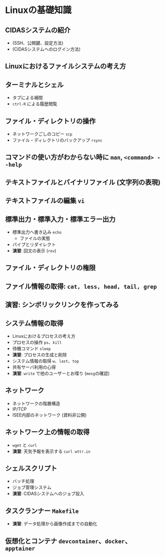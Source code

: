 # Linuxの基礎知識

## CIDASシステムの紹介

- (SSH、公開鍵、設定方法)
- (CIDASシステムへのログイン方法)

## Linuxにおけるファイルシステムの考え方

## ターミナルとシェル

- タブによる補間
- `ctrl-R` による履歴閲覧

## ファイル・ディレクトリの操作

- ネットワークごしのコピー `scp`
- ファイル・ディレクトリのバックアップ `rsync`

## コマンドの使い方がわからない時に `man`, `<command> --help`

## テキストファイルとバイナリファイル (文字列の表現)

## テキストファイルの編集 `vi`

## 標準出力・標準入力・標準エラー出力

- 標準出力へ書き込み `echo`
  - ファイルの実態
- パイプとリダイレクト
- **演習**: 回文の表示 (`rev`)

## ファイル・ディレクトリの権限

## ファイル情報の取得: `cat, less, head, tail, grep`

## **演習**: シンボリックリンクを作ってみる

## システム情報の取得

- Linuxにおけるプロセスの考え方
- プロセスの操作 `ps`、`kill`
- 待機コマンド `sleep`
- **演習**: プロセスの生成と削除
- システム情報の取得 `w`、`last`、`top`
- 共有サーバ利用の心得
- **演習**: `write` で他のユーザーとお喋り (`mesg`の確認)

## ネットワーク

- ネットワークの階層構造
- IP/TCP
- ISEE内部のネットワーク (資料非公開)

## ネットワーク上の情報の取得

- `wget` と `curl`
- **演習**: 天気予報を表示する `curl wttr.in`

## シェルスクリプト

- バッチ処理
- ジョブ管理システム
- **演習**: CIDASシステムへのジョブ投入

## タスクランナー `Makefile`

- **演習**: データ処理から画像作成までの自動化

## 仮想化とコンテナ `devcontainer`、`docker`、`apptainer`
